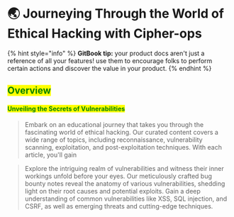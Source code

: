 # 🌏 Journeying Through the World of Ethical Hacking with Cipher-ops

{% hint style="info" %}
**GitBook tip:** your product docs aren't just a reference of all your features! use them to encourage folks to perform certain actions and discover the value in your product.
{% endhint %}

## <mark style="color:green;">Overview</mark>

#### <mark style="color:green;">Unveiling the Secrets of Vulnerabilities</mark>

> Embark on an educational journey that takes you through the fascinating world of ethical hacking. Our curated content covers a wide range of topics, including reconnaissance, vulnerability scanning, exploitation, and post-exploitation techniques. With each article, you'll gain

> Explore the intriguing realm of vulnerabilities and witness their inner workings unfold before your eyes. Our meticulously crafted bug bounty notes reveal the anatomy of various vulnerabilities, shedding light on their root causes and potential exploits. Gain a deep understanding of common vulnerabilities like XSS, SQL injection, and CSRF, as well as emerging threats and cutting-edge techniques.

